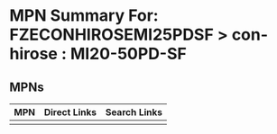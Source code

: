 



# MPN Summary For: FZECONHIROSEMI25PDSF > con-hirose : MI20-50PD-SF

## MPNs
  

|MPN|Direct Links|Search Links|
| :--- | :--- | :--- |
||||
